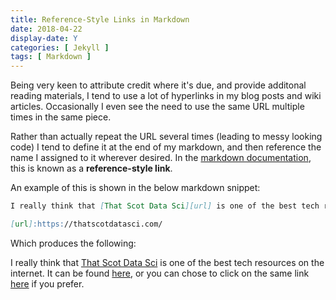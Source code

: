 ```yaml
---
title: Reference-Style Links in Markdown
date: 2018-04-22
display-date: Y
categories: [ Jekyll ]
tags: [ Markdown ]
---
```


Being very keen to attribute credit where it's due, and provide additonal reading materials, I tend to use a lot of hyperlinks in my blog posts and wiki articles. Occasionally I even see the need to use the same URL multiple times in the same piece.

Rather than actually repeat the URL several times (leading to messy looking code) I tend to define it at the end of my markdown, and then reference the name I assigned to it wherever desired. In the [markdown documentation](https://daringfireball.net/projects/markdown/syntax#link), this is known as a **reference-style link**.

An example of this is shown in the below markdown snippet:

```markdown
I really think that [That Scot Data Sci][url] is one of the best tech resources on the internet. It can be found [here][url], or you can chose to click on the same link [here][url] if you prefer.

[url]:https://thatscotdatasci.com/
```

Which produces the following:

I really think that [That Scot Data Sci][url] is one of the best tech resources on the internet. It can be found [here][url], or you can chose to click on the same link [here][url] if you prefer.

[url]:https://thatscotdatasci.com/
